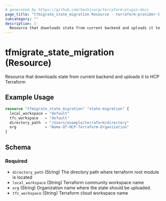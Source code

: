 ```yaml
---
# generated by https://github.com/hashicorp/terraform-plugin-docs
page_title: "tfmigrate_state_migration Resource - terraform-provider-tfmigrate"
subcategory: ""
description: |-
  Resource that downloads state from current backend and uploads it to HCP Terraform
---
```


# tfmigrate_state_migration (Resource)

Resource that downloads state from current backend and uploads it to HCP Terraform

## Example Usage

```terraform
resource "tfmigrate_state_migration" "state-migration" {
  local_workspace = "default"
  tfc_workspace   = "default"
  directory_path  = "/Users/example/terraform/directory"
  org             = "Name-Of-HCP-Terraform-Organization"
}
```

<!-- schema generated by tfplugindocs -->
## Schema

### Required

- `directory_path` (String) The directory path where terraform root module is located
- `local_workspace` (String) Terraform community workspace name
- `org` (String) Organization name where the state should be uploaded.
- `tfc_workspace` (String) Terraform cloud workspace name
